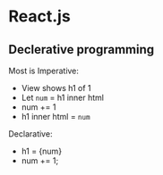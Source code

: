 # React.js

## Declerative programming

Most is Imperative:
- View shows h1 of 1
- Let `num` = h1 inner html
- num += 1
- h1 inner html = `num`

Declarative:
- h1 = {num}
- num += 1;
